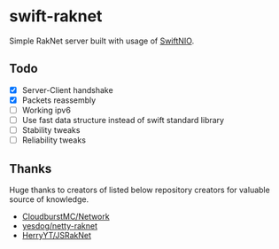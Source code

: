 # swift-raknet


Simple RakNet server built with usage of [SwiftNIO](https://github.com/apple/swift-nio).

## Todo
- [x] Server-Client handshake
- [x] Packets reassembly
- [ ] Working ipv6 
- [ ] Use fast data structure instead of swift standard library
- [ ] Stability tweaks
- [ ] Reliability tweaks

## Thanks
Huge thanks to creators of listed below repository creators for valuable source of knowledge.
- [CloudburstMC/Network](https://github.com/CloudburstMC/Network)
- [yesdog/netty-raknet](https://github.com/yesdog/netty-raknet)
- [HerryYT/JSRakNet](https://github.com/HerryYT/JSRakNet)
